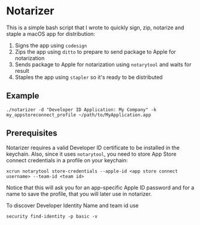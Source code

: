 # Notarizer

This is a simple bash script that I wrote to quickly sign, zip, notarize and staple a macOS app for distribution:

1. Signs the app using `codesign`
2. Zips the app using `ditto` to prepare to send package to Apple for notarization
3. Sends package to Apple for notarization using `notarytool` and waits for result
4. Staples the app using `stapler` so it's ready to be distributed

## Example

```
./notarizer -d "Developer ID Application: My Company" -k my_appstoreconnect_profile ~/path/to/MyApplication.app
```

## Prerequisites

Notarizer requires a valid Developer ID certificate to be installed in the keychain. Also, since it uses `notarytool`, you need to store App Store connect credentials in a profile on your keychain:

```
xcrun notarytool store-credentials --apple-id <app store connect username> --team-id <team id>
```

Notice that this will ask you for an app-specific Apple ID password and for a name to save the profile, that you will later use in notarizer.

To discover Developer Identity Name and team id use

```
security find-identity -p basic -v
```